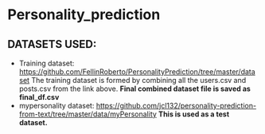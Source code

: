# Personality_prediction

## DATASETS USED:
- Training dataset: https://github.com/FellinRoberto/PersonalityPrediction/tree/master/dataset
The training dataset is formed by combining all the users.csv and posts.csv from the link above.
**Final combined dataset file is saved as final_df.csv**
- mypersonality dataset: https://github.com/jcl132/personality-prediction-from-text/tree/master/data/myPersonality
**This is used as a test dataset.**


